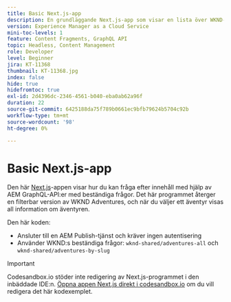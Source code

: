 ```yaml
---
title: Basic Next.js-app
description: En grundläggande Next.js-app som visar en lista över WKND-äventyr och deras information
version: Experience Manager as a Cloud Service
mini-toc-levels: 1
feature: Content Fragments, GraphQL API
topic: Headless, Content Management
role: Developer
level: Beginner
jira: KT-11368
thumbnail: KT-11368.jpg
index: false
hide: true
hidefromtoc: true
exl-id: 2d4396dc-2346-4561-b040-eba0ab62a96f
duration: 22
source-git-commit: 6425188da75f789b0661ec9bfb79624b5704c92b
workflow-type: tm+mt
source-wordcount: '98'
ht-degree: 0%

---
```


# Basic Next.js-app

Den här [Next.js](https://nextjs.org/)-appen visar hur du kan fråga efter innehåll med hjälp av AEM GraphQL-API:er med beständiga frågor. Det här programmet återger en filterbar version av WKND Adventures, och när du väljer ett äventyr visas all information om äventyren.

Den här koden:

+ Ansluter till en AEM Publish-tjänst och kräver ingen autentisering
+ Använder WKND:s beständiga frågor: `wknd-shared/adventures-all` och `wknd-shared/adventures-by-slug`

>[!IMPORTANT]
>
> Codesandbox.io stöder inte redigering av Next.js-programmet i den inbäddade IDE:n. [Öppna appen Next.js direkt i codesandbox.io](https://codesandbox.io/s/wknd-next-js-app-u8x5f8) om du vill redigera det här kodexemplet.
